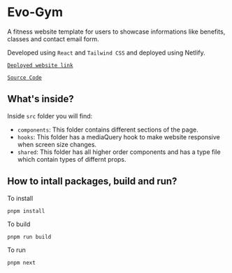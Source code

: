 # Evo-Gym

A fitness website template for users to showcase informations like benefits, classes and contact email form. 

Developed using `React` and `Tailwind CSS` and deployed using Netlify.

  [`Deployed website link`](https://portfolio-storybook.netlify.app)

  [`Source Code`](https://github.com/rashikashaw/portfolio/tree/apple-redesign/apps/evo-gym)

## What's inside?
Inside `src` folder you will find:
- `components`: This folder contains different sections of the page.
- `hooks`: This folder has a mediaQuery hook to make website responsive when screen size changes.
- `shared`: This folder has all higher order components and has a type file which contain types of differnt props.

## How to intall packages, build and run?
To install
```
pnpm install
```
To build   
```
pnpm run build
```
 To run
``` 
pnpm next 
```
